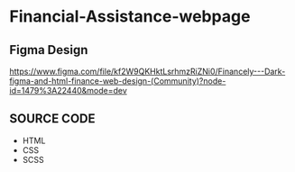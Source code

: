 # Financial-Assistance-webpage

## **Figma Design**
https://www.figma.com/file/kf2W9QKHktLsrhmzRiZNi0/Financely---Dark-figma-and-html-finance-web-design-(Community)?node-id=1479%3A22440&mode=dev

## **SOURCE CODE**

 - HTML
 - CSS
 - SCSS
